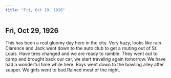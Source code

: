 ```yaml
---  
title: "Fri, Oct 29, 1926"  
---  
```

## Fri, Oct 29, 1926
This has been a real gloomy day here in the city. Very hazy, looks like rain. Clarence and Jack went down to the auto club to get a routing out of St. Louis.  Have tires changed and we are ready to ramble. They went out to camp and brought back our car, we start traveling again tomorrow. We have had a wonderful time while here. Boys went down to the bowling alley after supper. We girls went to bed.Rained most of the night.

